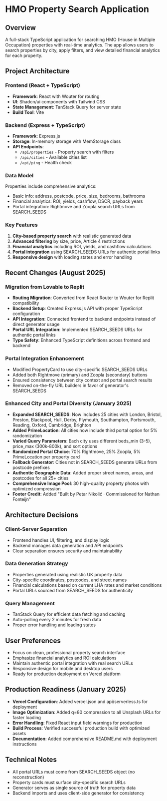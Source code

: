# HMO Property Search Application

## Overview
A full-stack TypeScript application for searching HMO (House in Multiple Occupation) properties with real-time analytics. The app allows users to search properties by city, apply filters, and view detailed financial analytics for each property.

## Project Architecture

### Frontend (React + TypeScript)
- **Framework**: React with Wouter for routing
- **UI**: Shadcn/ui components with Tailwind CSS
- **State Management**: TanStack Query for server state
- **Build Tool**: Vite

### Backend (Express + TypeScript)
- **Framework**: Express.js
- **Storage**: In-memory storage with MemStorage class
- **API Endpoints**: 
  - `/api/properties` - Property search with filters
  - `/api/cities` - Available cities list
  - `/api/ping` - Health check

### Data Model
Properties include comprehensive analytics:
- Basic info: address, postcode, price, size, bedrooms, bathrooms
- Financial analytics: ROI, yields, cashflow, DSCR, payback years
- Portal integration: Rightmove and Zoopla search URLs from SEARCH_SEEDS

### Key Features
1. **City-based property search** with realistic generated data
2. **Advanced filtering** by size, price, Article 4 restrictions
3. **Financial analytics** including ROI, yields, and cashflow calculations
4. **Portal integration** using SEARCH_SEEDS URLs for authentic portal links
5. **Responsive design** with loading states and error handling

## Recent Changes (August 2025)

### Migration from Lovable to Replit
- **Routing Migration**: Converted from React Router to Wouter for Replit compatibility
- **Backend Setup**: Created Express.js API with proper TypeScript configuration
- **API Integration**: Connected frontend to backend endpoints instead of direct generator usage
- **Portal URL Integration**: Implemented SEARCH_SEEDS URLs for authentic portal links
- **Type Safety**: Enhanced TypeScript definitions across frontend and backend

### Portal Integration Enhancement
- Modified PropertyCard to use city-specific SEARCH_SEEDS URLs
- Added both Rightmove (primary) and Zoopla (secondary) buttons
- Ensured consistency between city context and portal search results
- Removed on-the-fly URL builders in favor of generator's SEARCH_SEEDS

### Enhanced City and Portal Diversity (January 2025)
- **Expanded SEARCH_SEEDS**: Now includes 25 cities with London, Bristol, Preston, Blackpool, Hull, Derby, Plymouth, Southampton, Portsmouth, Reading, Oxford, Cambridge, Brighton
- **Added PrimeLocation**: All cities now include third portal option for 5% randomization
- **Varied Query Parameters**: Each city uses different beds_min (3-5), price_max (300k-800k), and sort options
- **Randomized Portal Choice**: 70% Rightmove, 25% Zoopla, 5% PrimeLocation per property card
- **Fallback Generator**: Cities not in SEARCH_SEEDS generate URLs from postcode prefixes
- **Authentic Geographic Data**: Added proper street names, areas, and postcodes for all 25+ cities
- **Comprehensive Image Pool**: 30 high-quality property photos with optimized compression
- **Footer Credit**: Added "Built by Petar Nikolić · Commissioned for Nathan Fonteijn"

## Architecture Decisions

### Client-Server Separation
- Frontend handles UI, filtering, and display logic
- Backend manages data generation and API endpoints
- Clear separation ensures security and maintainability

### Data Generation Strategy
- Properties generated using realistic UK property data
- City-specific coordinates, postcodes, and street names
- Financial calculations based on current LHA rates and market conditions
- Portal URLs sourced from SEARCH_SEEDS for authenticity

### Query Management
- TanStack Query for efficient data fetching and caching
- Auto-polling every 2 minutes for fresh data
- Proper error handling and loading states

## User Preferences
- Focus on clean, professional property search interface
- Emphasize financial analytics and ROI calculations
- Maintain authentic portal integration with real search URLs
- Responsive design for mobile and desktop users
- Ready for production deployment on Vercel platform

## Production Readiness (January 2025)
- **Vercel Configuration**: Added vercel.json and api/serverless.ts for deployment
- **Image Optimization**: Added q=80 compression to all Unsplash URLs for faster loading
- **Error Handling**: Fixed React input field warnings for production
- **Build Process**: Verified successful production build with optimized assets
- **Documentation**: Added comprehensive README.md with deployment instructions

## Technical Notes
- All portal URLs must come from SEARCH_SEEDS object (no reconstruction)
- Property cards must surface city-specific search URLs
- Generator serves as single source of truth for property data
- Backend imports and uses client-side generator for consistency
